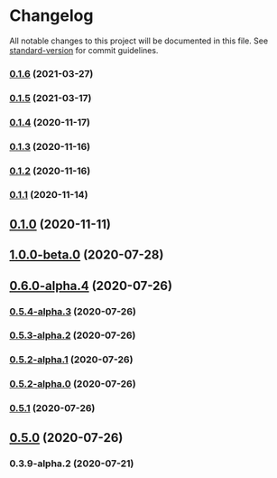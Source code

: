 # Changelog

All notable changes to this project will be documented in this file. See [standard-version](https://github.com/conventional-changelog/standard-version) for commit guidelines.

### [0.1.6](https://github.com/motor-js/motor-ui/compare/v0.1.5...v0.1.6) (2021-03-27)

### [0.1.5](https://github.com/motor-js/motor-ui/compare/v0.1.4...v0.1.5) (2021-03-17)

### [0.1.4](https://github.com/motor-js/motor-ui/compare/v0.1.3...v0.1.4) (2020-11-17)

### [0.1.3](https://github.com/motor-js/motor-ui/compare/v0.1.2...v0.1.3) (2020-11-16)

### [0.1.2](https://github.com/motor-js/motor-ui/compare/v0.1.1...v0.1.2) (2020-11-16)

### [0.1.1](https://github.com/motor-js/motor-ui/compare/v0.1.0...v0.1.1) (2020-11-14)

## [0.1.0](https://github.com/motor-js/motor-ui/compare/v0.3.9-alpha.2...v0.1.0) (2020-11-11)

## [1.0.0-beta.0](https://github.com/motor-js/motor-ui/compare/v0.6.0-alpha.4...v1.0.0-beta.0) (2020-07-28)

## [0.6.0-alpha.4](https://github.com/motor-js/motor-ui/compare/v0.5.4-alpha.3...v0.6.0-alpha.4) (2020-07-26)

### [0.5.4-alpha.3](https://github.com/motor-js/motor-ui/compare/v0.5.3-alpha.2...v0.5.4-alpha.3) (2020-07-26)

### [0.5.3-alpha.2](https://github.com/motor-js/motor-ui/compare/v0.5.2-alpha.1...v0.5.3-alpha.2) (2020-07-26)

### [0.5.2-alpha.1](https://github.com/motor-js/motor-ui/compare/v0.5.2-alpha.0...v0.5.2-alpha.1) (2020-07-26)

### [0.5.2-alpha.0](https://github.com/motor-js/motor-ui/compare/v0.5.1...v0.5.2-alpha.0) (2020-07-26)

### [0.5.1](https://github.com/motor-js/motor-ui/compare/v0.5.0...v0.5.1) (2020-07-26)

## [0.5.0](https://github.com/motor-js/motor-ui/compare/v0.3.9-alpha.2...v0.5.0) (2020-07-26)

### 0.3.9-alpha.2 (2020-07-21)
